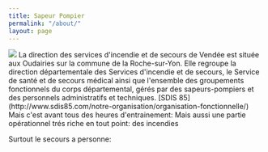```yaml
---
title: Sapeur Pompier
permalink: "/about/"
layout: page
---
```

<img src="../img/IMG_20160709_000833.png">
La direction des services d'incendie et de secours de Vendée est située aux Oudairies sur la commune de la Roche-sur-Yon. Elle regroupe la direction départementale des Services d'incendie et de secours, le Service de santé et de secours médical ainsi que l'ensemble des groupements fonctionnels du corps départemental, gérés par des sapeurs-pompiers et des personnels administratifs et techniques.
[SDIS 85](http://www.sdis85.com/notre-organisation/organisation-fonctionnelle/)
Mais c'est avant tous des heures d'entrainement:
Mais aussi une partie opérationnel trés riche en tout point:
des incendies


Surtout le secours a personne:
